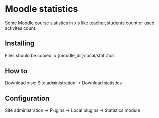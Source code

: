 # Moodle statistics
Some Moodle course statistics in xls like teacher, students count or used activites count.

## Installing
Files should be copied to  {moodle_dir}/local/statistics

## How to
Download xlsx: 
Site administration -> Download statistics

## Configuration
Site administration -> Plugins -> Local plugins -> Statistics module
